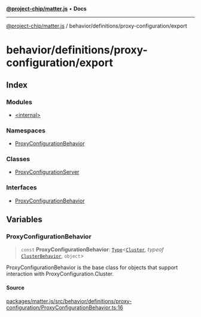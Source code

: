 [**@project-chip/matter.js**](../../../../README.md) • **Docs**

***

[@project-chip/matter.js](../../../../modules.md) / behavior/definitions/proxy-configuration/export

# behavior/definitions/proxy-configuration/export

## Index

### Modules

- [\<internal\>](-internal-/README.md)

### Namespaces

- [ProxyConfigurationBehavior](namespaces/ProxyConfigurationBehavior/README.md)

### Classes

- [ProxyConfigurationServer](classes/ProxyConfigurationServer.md)

### Interfaces

- [ProxyConfigurationBehavior](interfaces/ProxyConfigurationBehavior.md)

## Variables

### ProxyConfigurationBehavior

> `const` **ProxyConfigurationBehavior**: [`Type`](../../../cluster/export/namespaces/ClusterBehavior/interfaces/Type.md)\<[`Cluster`](../../../../cluster/export/namespaces/ProxyConfiguration/interfaces/Cluster.md), *typeof* [`ClusterBehavior`](../../../cluster/export/namespaces/ClusterBehavior/README.md), `object`\>

ProxyConfigurationBehavior is the base class for objects that support interaction with ProxyConfiguration.Cluster.

#### Source

[packages/matter.js/src/behavior/definitions/proxy-configuration/ProxyConfigurationBehavior.ts:16](https://github.com/project-chip/matter.js/blob/7a8cbb56b87d4ccf34bec5a9a95ab40a1711324f/packages/matter.js/src/behavior/definitions/proxy-configuration/ProxyConfigurationBehavior.ts#L16)
